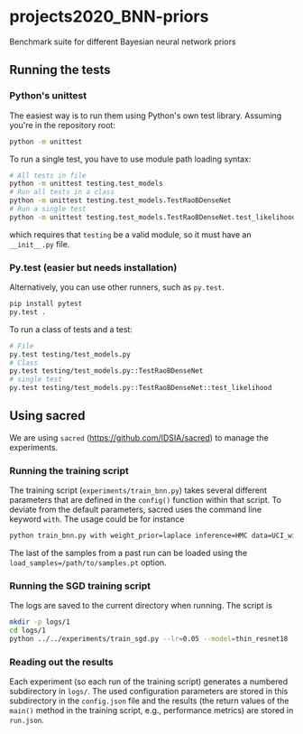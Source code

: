 # projects2020_BNN-priors
Benchmark suite for different Bayesian neural network priors

## Running the tests

### Python's unittest

The easiest way is to run them using Python's own test library. Assuming you're
in the repository root:

```sh
python -m unittest
```
To run a single test, you have to use module path loading syntax:

```sh
# All tests in file
python -m unittest testing.test_models
# Run all tests in a class
python -m unittest testing.test_models.TestRaoBDenseNet
# Run a single test
python -m unittest testing.test_models.TestRaoBDenseNet.test_likelihood
```
which requires that `testing` be a valid module, so it must have an `__init__.py` file.

### Py.test (easier but needs installation)

Alternatively, you can use other runners, such as `py.test`.

```sh
pip install pytest
py.test .
```

To run a class of tests and a test:
```sh
# File
py.test testing/test_models.py
# Class
py.test testing/test_models.py::TestRaoBDenseNet
# single test
py.test testing/test_models.py::TestRaoBDenseNet::test_likelihood
```

## Using sacred

We are using `sacred` (https://github.com/IDSIA/sacred) to manage the experiments.

### Running the training script

The training script (`experiments/train_bnn.py`) takes several different parameters that are defined in the `config()` function within that script. To deviate from the default parameters, sacred uses the command line keyword `with`.
The usage could be for instance

```sh
python train_bnn.py with weight_prior=laplace inference=HMC data=UCI_wine
```

The last of the samples from a past run can be loaded using the `load_samples=/path/to/samples.pt` option.

### Running the SGD training script

The logs are saved to the current directory when running. The script is

``` sh
mkdir -p logs/1
cd logs/1
python ../../experiments/train_sgd.py --lr=0.05 --model=thin_resnet18
```

### Reading out the results

Each experiment (so each run of the training script) generates a numbered subdirectory in `logs/`.
The used configuration parameters are stored in this subdirectory in the `config.json` file and the results (the return values of the `main()` method in the training script, e.g., performance metrics) are stored in `run.json`.
